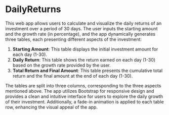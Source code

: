 # DailyReturns

This web app allows users to calculate and visualize the daily returns of an investment over a period of 30 days. The user inputs the starting amount and the growth rate (in percentage), and the app dynamically generates three tables, each presenting different aspects of the investment:

1. **Starting Amount**: This table displays the initial investment amount for each day (1-30).
2. **Daily Return**: This table shows the return earned on each day (1-30) based on the growth rate provided by the user.
3. **Total Return and Final Amount**: This table presents the cumulative total return and the final amount at the end of each day (1-30).

The tables are split into three columns, corresponding to the three aspects mentioned above. The app utilizes Bootstrap for responsive design and provides a clean and intuitive interface for users to explore the daily growth of their investment. Additionally, a fade-in animation is applied to each table row, enhancing the visual appeal of the app.
